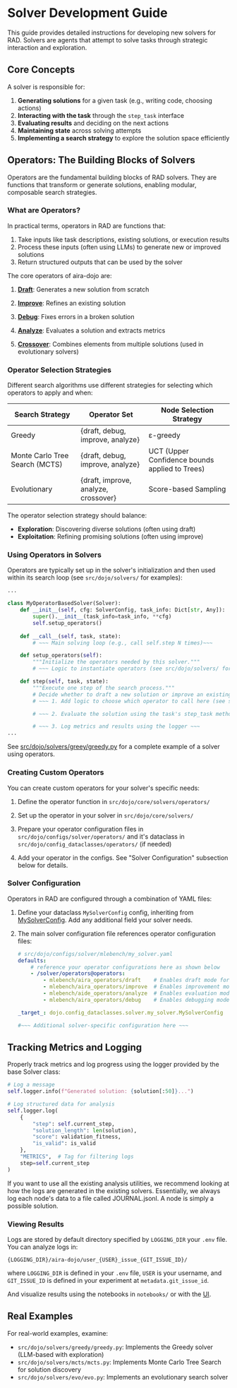 # Solver Development Guide

This guide provides detailed instructions for developing new solvers for RAD. Solvers are agents that attempt to solve tasks through strategic interaction and exploration.

## Core Concepts

A solver is responsible for:

1. **Generating solutions** for a given task (e.g., writing code, choosing actions)
2. **Interacting with the task** through the `step_task` interface
3. **Evaluating results** and deciding on the next actions
4. **Maintaining state** across solving attempts
5. **Implementing a search strategy** to explore the solution space efficiently

## Operators: The Building Blocks of Solvers

Operators are the fundamental building blocks of RAD solvers. They are functions that transform or generate solutions, enabling modular, composable search strategies.

### What are Operators?

In practical terms, operators in RAD are functions that:
1. Take inputs like task descriptions, existing solutions, or execution results
2. Process these inputs (often using LLMs) to generate new or improved solutions
3. Return structured outputs that can be used by the solver

The core operators of aira-dojo are:
1. [**Draft**](../src/dojo/core/solvers/operators/draft.py): Generates a new solution from scratch

2. [**Improve**](../src/dojo/core/solvers/operators/improve.py): Refines an existing solution

3. [**Debug**](../src/dojo/core/solvers/operators/debug.py): Fixes errors in a broken solution

4. [**Analyze**](../src/dojo/core/solvers/operators/analyze.py): Evaluates a solution and extracts metrics

5. [**Crossover**](../src/dojo/core/solvers/operators/crossover.py): Combines elements from multiple solutions (used in evolutionary solvers)


### Operator Selection Strategies

Different search algorithms use different strategies for selecting which operators to apply and when:

| Search Strategy | Operator Set | Node Selection Strategy |
|-----------------|-------------|-------------------------|
| Greedy | {draft, debug, improve, analyze} | ε-greedy |
| Monte Carlo Tree Search (MCTS) | {draft, debug, improve, analyze} | UCT (Upper Confidence bounds applied to Trees) |
| Evolutionary | {draft, improve, analyze, crossover} | Score-based Sampling |

The operator selection strategy should balance:
- **Exploration**: Discovering diverse solutions (often using draft)
- **Exploitation**: Refining promising solutions (often using improve)


### Using Operators in Solvers

Operators are typically set up in the solver's initialization and then used within its search loop (see `src/dojo/solvers/` for examples):

```python
...

class MyOperatorBasedSolver(Solver):
    def __init__(self, cfg: SolverConfig, task_info: Dict[str, Any]):
        super().__init__(task_info=task_info, **cfg)
        self.setup_operators()
    
    def __call__(self, task, state):
        # ~~~ Main solving loop (e.g., call self.step N times)~~~

    def setup_operators(self):
        """Initialize the operators needed by this solver."""
        # ~~~ Logic to instantiate operators (see src/dojo/solvers/ for inspiration)~~

    def step(self, task, state):
        """Execute one step of the search process."""
        # Decide whether to draft a new solution or improve an existing one
        # ~~~ 1. Add logic to choose which operator to call here (see src/dojo/solvers/ for inspiration) ~~~

        # ~~~ 2. Evaluate the solution using the task's step_task method ~~~

        # ~~~ 3. Log metrics and results using the logger ~~~
...
```

See [src/dojo/solvers/greey/greedy.py](../src/dojo/solvers/greedy/greedy.py) for a complete example of a solver using operators.

### Creating Custom Operators

You can create custom operators for your solver's specific needs:

1. Define the operator function in `src/dojo/core/solvers/operators/`

2. Set up the operator in your solver in `src/dojo/core/solvers/`

3. Prepare your operator configuration files in `src/dojo/configs/solver/operators/` and it's dataclass in `src/dojo/config_dataclasses/operators/` (if needed)

4. Add your operator in the configs. See "Solver Configuration" subsection below for details.

### Solver Configuration

Operators in RAD are configured through a combination of YAML files:

1. Define your dataclass `MySolverConfig` config, inheriting from [MySolverConfig](../src/dojo/config_dataclasses/solver/base.py). Add any additional field your solver needs.

2. The main solver configuration file references operator configuration files:
    ```yaml
    # src/dojo/configs/solver/mlebench/my_solver.yaml
    defaults:
        # reference your operator configurations here as shown below
        - /solver/operators@operators:
            - mlebench/aira_operators/draft    # Enables draft mode for generating initial outputs (tailored for MLE-bench tasks)
            - mlebench/aira_operators/improve  # Enables improvement mode for refining outputs (tailored for MLE-bench tasks)
            - mlebench/aide_operators/analyze  # Enables evaluation mode for assessing outputs  (tailored for MLE-bench tasks)
            - mlebench/aira_operators/debug    # Enables debugging mode for fixing broken solutions (tailored for MLE-bench tasks)

    _target_: dojo.config_dataclasses.solver.my_solver.MySolverConfig

    #~~~ Additional solver-specific configuration here ~~~
    ```

## Tracking Metrics and Logging

Properly track metrics and log progress using the logger provided by the base Solver class:

```python
# Log a message
self.logger.info(f"Generated solution: {solution[:50]}...")

# Log structured data for analysis
self.logger.log(
    {
        "step": self.current_step,
        "solution_length": len(solution),
        "score": validation_fitness,
        "is_valid": is_valid
    },
    "METRICS",  # Tag for filtering logs
    step=self.current_step
)
```

If you want to use all the existing analysis utilities, we recommend looking at how the logs are generated in the existing solvers. Essentially, we always log each node's data to a file called JOURNAL.jsonl. A node is simply a possible solution.


### Viewing Results

Logs are stored by default directory specified by `LOGGING_DIR` your `.env` file.
You can analyze logs in:
```
{LOGGING_DIR}/aira-dojo/user_{USER}_issue_{GIT_ISSUE_ID}/
```
where `LOGGING_DIR` is defined in your `.env` file, `USER` is your username, and `GIT_ISSUE_ID` is defined in your experiment at `metadata.git_issue_id`.

And visualize results using the notebooks in `notebooks/` or with the [UI](../src/dojo/ui/README.md).

## Real Examples

For real-world examples, examine:

- `src/dojo/solvers/greedy/greedy.py`: Implements the Greedy solver (LLM-based with exploration)
- `src/dojo/solvers/mcts/mcts.py`: Implements Monte Carlo Tree Search for solution discovery
- `src/dojo/solvers/evo/evo.py`: Implements an evolutionary search solver